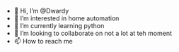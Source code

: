 - 👋 Hi, I’m @Dwardy
- 👀 I’m interested in home automation
- 🌱 I’m currently learning python
- 💞️ I’m looking to collaborate on not a lot at teh moment
- 📫 How to reach me 

<!---
Dwardy/Dwardy is a ✨ special ✨ repository because its `README.md` (this file) appears on your GitHub profile.
You can click the Preview link to take a look at your changes.
--->
